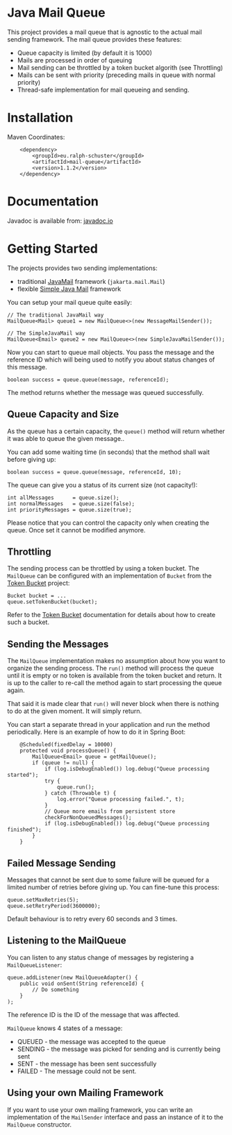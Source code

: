 # Java Mail Queue

This project provides a mail queue that is agnostic to the actual mail sending framework. The mail
queue provides these features:

- Queue capacity is limited (by default it is 1000)
- Mails are processed in order of queuing
- Mail sending can be throttled by a token bucket algorith (see Throttling)
- Mails can be sent with priority (preceding mails in queue with normal priority)
- Thread-safe implementation for mail queueing and sending.

# Installation

Maven Coordinates:

```
	<dependency>
		<groupId>eu.ralph-schuster</groupId>
		<artifactId>mail-queue</artifactId>
		<version>1.1.2</version>
	</dependency>
```

# Documentation

Javadoc is available from: [javadoc.io](https://www.javadoc.io/doc/eu.ralph-schuster/mail-queue)

# Getting Started

The projects provides two sending implementations: 

- traditional [JavaMail](https://javaee.github.io/javamail/) framework (`jakarta.mail.Mail`)
- flexible [Simple Java Mail](https://www.simplejavamail.org/) framework

You can setup your mail queue quite easily:

```
// The traditional JavaMail way
MailQueue<Mail> queue1 = new MailQueue<>(new MessageMailSender());

// The SimpleJavaMail way
MailQueue<Email> queue2 = new MailQueue<>(new SimpleJavaMailSender());

```

Now you can start to queue mail objects. You pass the message and the reference ID
which will being used to notify you about status changes of this message.

```
boolean success = queue.queue(message, referenceId);
```

The method returns whether the message was queued successfully.

## Queue Capacity and Size

As the queue has a certain capacity, the `queue()` method will return whether
it was able to queue the given message..

You can add some waiting time (in seconds) that the method shall wait before giving up:

```
boolean success = queue.queue(message, referenceId, 10);
```

The queue can give you a status of its current size (not capacity!):

```
int allMessages      = queue.size();
int normalMessages   = queue.size(false);
int priorityMessages = queue.size(true);
```

Please notice that you can control the capacity only when creating the queue. Once set
it cannot be modified anymore.

## Throttling

The sending process can be throttled by using a token bucket. The `MailQueue` can be
configured with an implementation of `Bucket` from the [Token Bucket](https://github.com/cowwoc/token-bucket)
project:

```
Bucket bucket = ...
queue.setTokenBucket(bucket);
```

Refer to the [Token Bucket](https://github.com/cowwoc/token-bucket) documentation for details about
how to create such a bucket.

## Sending the Messages

The `MailQueue` implementation makes no assumption about how you want to organize the
sending process. The `run()` method will process the queue until it is empty or
no token is available from the token bucket and return. It is up to the caller to re-call
the method again to start processing the queue again.

That said it is made clear that `run()` will never block when there is nothing to do at
the given moment. It will simply return.

You can start a separate thread in your application and run the method periodically. Here is
an example of how to do it in Spring Boot:

```
	@Scheduled(fixedDelay = 10000)
	protected void processQueue() {
		MailQueue<Email> queue = getMailQueue();
		if (queue != null) {
			if (log.isDebugEnabled()) log.debug("Queue processing started");
			try {
				queue.run();
			} catch (Throwable t) {
				log.error("Queue processing failed.", t);
			}
			// Queue more emails from persistent store
			checkForNonQueuedMessages();
			if (log.isDebugEnabled()) log.debug("Queue processing finished");
		}
	}
```


## Failed Message Sending

Messages that cannot be sent due to some failure will be queued for a limited number of retries
before giving up. You can fine-tune this process:

```
queue.setMaxRetries(5);
queue.setRetryPeriod(3600000);
```

Default behaviour is to retry every 60 seconds and 3 times.

## Listening to the MailQueue

You can listen to any status change of messages by registering a `MailQueueListener`:

```
queue.addListener(new MailQueueAdapter() {
	public void onSent(String referenceId) {
		// Do something
	}
);
```

The reference ID is the ID of the message that was affected.

`MailQueue` knows 4 states of a message:

- QUEUED - the message was accepted to the queue
- SENDING - the message was picked for sending and is currently being sent
- SENT - the message has been sent successfully
- FAILED - The message could not be sent.

## Using your own Mailing Framework

If you want to use your own mailing framework, you can write an implementation of the `MailSender`
interface and pass an instance of it to the `MailQueue` constructor.
